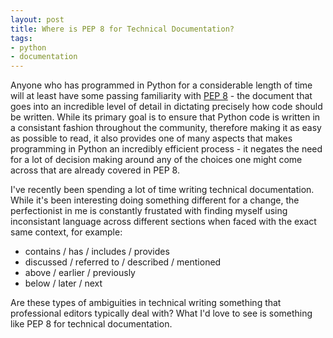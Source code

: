 ```yaml
--- 
layout: post
title: Where is PEP 8 for Technical Documentation?
tags: 
- python
- documentation
---
```

Anyone who has programmed in Python for a considerable length of time will at
least have some passing familiarity with [PEP
8](http://www.python.org/dev/peps/pep-0008/) - the document that goes into an
incredible level of detail in dictating precisely how code should be written.
While its primary goal is to ensure that Python code is written in a
consistant fashion throughout the community, therefore making it as easy as
possible to read, it also provides one of many aspects that makes programming
in Python an incredibly efficient process - it negates the need for a lot of
decision making around any of the choices one might come across that are
already covered in PEP 8.

I've recently been spending a lot of time writing technical documentation.
While it's been interesting doing something different for a change, the
perfectionist in me is constantly frustated with finding myself using
inconsistant language across different sections when faced with the exact same
context, for example:

  * contains / has / includes / provides
  * discussed / referred to / described / mentioned
  * above / earlier / previously
  * below / later / next

Are these types of ambiguities in technical writing something that
professional editors typically deal with? What I'd love to see is something
like PEP 8 for technical documentation.

